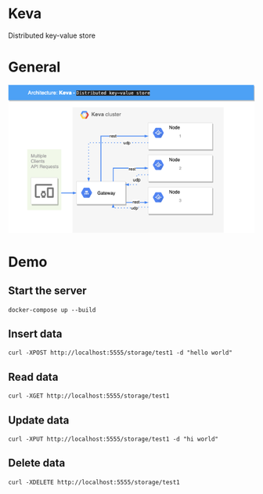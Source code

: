 Keva
============
Distributed key-value store

# General

![keva](keva.png)

# Demo

## Start the server

```
docker-compose up --build
```

## Insert data

```
curl -XPOST http://localhost:5555/storage/test1 -d "hello world"
```

## Read data

```
curl -XGET http://localhost:5555/storage/test1 
```

## Update data

```
curl -XPUT http://localhost:5555/storage/test1 -d "hi world"
```

## Delete data

```
curl -XDELETE http://localhost:5555/storage/test1
```
